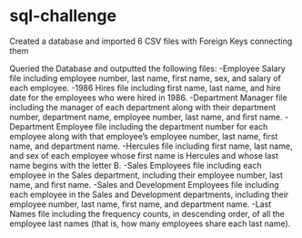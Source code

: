 # sql-challenge

Created a database and imported 6 CSV files with Foreign Keys connecting them

Queried the Database and outputted the following files:
-Employee Salary file including employee number, last name, first name, sex, and salary of each employee.
-1986 Hires file including first name, last name, and hire date for the employees who were hired in 1986.
-Department Manager file including the manager of each department along with their department number, department name, employee number, last name, and first name.
-Department Employee file including the department number for each employee along with that employee’s employee number, last name, first name, and department name.
-Hercules file including first name, last name, and sex of each employee whose first name is Hercules and whose last name begins with the letter B.
-Sales Employees file including each employee in the Sales department, including their employee number, last name, and first name.
-Sales and Development Employees file including each employee in the Sales and Development departments, including their employee number, last name, first name, and department name.
-Last Names file including the frequency counts, in descending order, of all the employee last names (that is, how many employees share each last name).